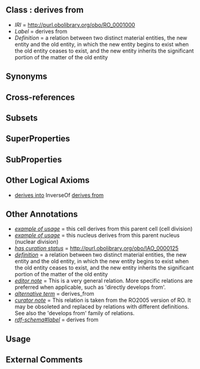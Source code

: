 
## Class : derives from

 * *IRI* = http://purl.obolibrary.org/obo/RO_0001000
 * *Label* = derives from
 * *Definition* = a relation between two distinct material entities, the new entity and the old entity, in which the new entity begins to exist when the old entity ceases to exist, and the new entity inherits the significant portion of the matter of the old entity

## Synonyms


## Cross-references


## Subsets


## SuperProperties


## SubProperties


## Other Logical Axioms

 * [derives into](../../RO/01/RO_0001001.md) InverseOf [derives from](../../RO/00/RO_0001000.md)

## Other Annotations

 * *[example of usage](../../IAO/12/IAO_0000112.md)* = this cell derives from this parent cell (cell division)
 * *[example of usage](../../IAO/12/IAO_0000112.md)* = this nucleus derives from this parent nucleus (nuclear division)
 * *[has curation status](../../IAO/14/IAO_0000114.md)* = http://purl.obolibrary.org/obo/IAO_0000125
 * *[definition](../../IAO/15/IAO_0000115.md)* = a relation between two distinct material entities, the new entity and the old entity, in which the new entity begins to exist when the old entity ceases to exist, and the new entity inherits the significant portion of the matter of the old entity
 * *[editor note](../../IAO/16/IAO_0000116.md)* = This is a very general relation. More specific relations are preferred when applicable, such as 'directly develops from'.
 * *[alternative term](../../IAO/18/IAO_0000118.md)* = derives_from
 * *[curator note](../../IAO/32/IAO_0000232.md)* = This relation is taken from the RO2005 version of RO. It may be obsoleted and replaced by relations with different definitions. See also the 'develops from' family of relations.
 * *[rdf-schema#label](../../el/rdf-schema#label.md)* = derives from

## Usage


## External Comments

